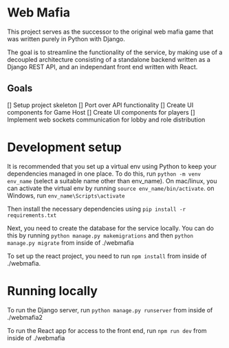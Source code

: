 # Web Mafia
This project serves as the successor to the original web mafia game that was written purely in Python with Django.

The goal is to streamline the functionality of the service, by making use of a decoupled architecture consisting of a standalone backend written as a Django REST API, and an independant front end written with React.

## Goals
[] Setup project skeleton
[] Port over API functionality
[] Create UI components for Game Host
[] Create UI components for players
[] Implement web sockets communication for lobby and role distribution

# Development setup
It is recommended that you set up a virtual env using Python to keep your dependencies managed in one place. To do this, run `python -m venv env_name` (select a suitable name other than env_name). On mac/linux, you can activate the virtual env by running `source env_name/bin/activate`. on Windows, run `env_name\Scripts\activate`

Then install the necessary dependencies using `pip install -r requirements.txt`

Next, you need to create the database for the service locally. You can do this by running `python manage.py makemigrations` and then `python manage.py migrate` from inside of ./webmafia

To set up the react project, you need to run `npm install` from inside of ./webmafia.

# Running locally
To run the Django server, run `python manage.py runserver` from inside of ./webmafia2

To run the React app for access to the front end, run `npm run dev` from inside of ./webmafia